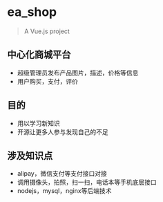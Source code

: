 # ea_shop

> A Vue.js project

## 中心化商城平台
- 超级管理员发布产品图片，描述，价格等信息
- 用户购买，支付，评价


## 目的
- 用以学习新知识
- 开源让更多人参与发现自己的不足

## 涉及知识点
- alipay，微信支付等支付接口对接
- 调用摄像头，拍照，扫一扫，电话本等手机底层接口
- nodejs，mysql，nginx等后端技术

